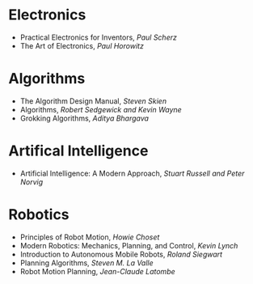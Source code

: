 # Electronics
- Practical Electronics for Inventors, _Paul Scherz_
- The Art of Electronics, _Paul Horowitz_

# Algorithms
- The Algorithm Design Manual, _Steven Skien_
- Algorithms, _Robert Sedgewick and Kevin Wayne_
- Grokking Algorithms, _Aditya Bhargava_

# Artifical Intelligence
-  Artificial Intelligence: A Modern Approach, _Stuart Russell and Peter Norvig_

# Robotics
- Principles of Robot Motion, _Howie Choset_
- Modern Robotics: Mechanics, Planning, and Control, _Kevin Lynch_
- Introduction to Autonomous Mobile Robots, _Roland Siegwart_
- Planning Algorithms, _Steven M. La Valle_
- Robot Motion Planning, _Jean-Claude Latombe_
